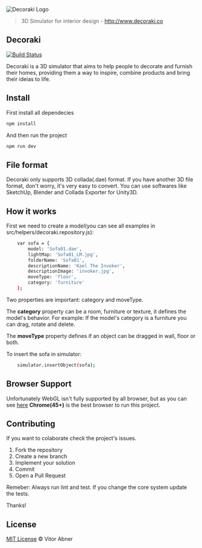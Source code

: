 ![Decoraki Logo](http://www.decoraki.co/img/decoraki-full-logo.png)
> 3D Simulator for interior design - http://www.decoraki.co

## Decoraki

[![Build Status](https://img.shields.io/travis/vitorabner/decoraki/master.svg?style=flat)](https://travis-ci.org/vitorabner/decoraki)

Decoraki is a 3D simulator that aims to help people to decorate and furnish their homes, providing them a way to inspire, combine products and bring their ideias to life.

## Install

First install all dependecies

```sh
npm install
```

And then run the project

```sh
npm run dev
```

## File format

Decoraki only supports 3D collada(.dae) format. If you have another 3D file format, don't worry, it's very easy to convert. You can use softwares like SketchUp, Blender and Collada Exporter for Unity3D.

## How it works

First we need to create a model(you can see all examples in src/helpers/decoraki.repository.js):

```sh
    var sofa = {
        model: 'Sofa01.dae',
        lightMap: 'Sofa01_LM.jpg',
        folderName: 'Sofa01',
        descriptionName: 'Kael The Invoker',
        descriptionImage: 'invoker.jpg',
        moveType: 'floor',
        category: 'furniture'
    };
```

Two properties are important: category and moveType. 

The **category** property can be a room, furniture or texture, it defines the model's behavior. For example: If the model's category is a furniture you can drag, rotate and delete.

The **moveType** property defines if an object can be dragged in wall, floor or both.

To insert the sofa in simulator:

```sh
    simulator.insertObject(sofa);
```

## Browser Support

Unfortunately WebGL isn't fully supported by all browser, but as you can see [here](http://caniuse.com/#search=webgl) **Chrome(45+)** is the best browser to run this project.

## Contributing

If you want to colaborate check the project's issues.

1. Fork the repository
2. Create a new branch
3. Implement your solution
4. Commit
5. Open a Pull Request

Remeber: Always run lint and test. If you change the core system update the tests.

Thanks!

## License

[MIT License](https://github.com/vitorabner/decoraki/blob/master/LICENSE.md) © Vitor Abner


